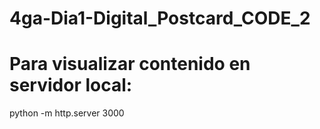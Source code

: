 # 4ga-Dia1-Digital_Postcard_CODE_2

# Para visualizar contenido en servidor local:
python -m http.server 3000
